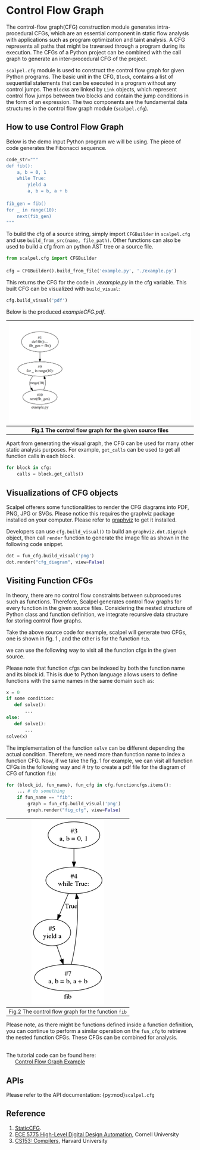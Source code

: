 # Control Flow Graph
The control-flow graph(CFG) construction module generates intra-procedural CFGs, which are an essential component in static flow analysis with applications such as program optimization and taint analysis. A CFG represents all paths that might be traversed through a program during its execution. The CFGs of a Python project can be combined with the call graph to generate an inter-procedural CFG of the project.

`scalpel.cfg` module is used to construct the control flow graph for given Python programs. The basic unit in the CFG, `Block`, contains a list of sequential statements that can be executed in a program without any control jumps. The `Block`s are linked by `Link` objects, which represent control flow jumps between two blocks and contain the jump conditions in the form of an expression. The two components are the fundamental data structures in the control flow graph module (`scalpel.cfg`).



## How to use Control Flow Graph
Below is the demo input Python program we will be using. The piece of code generates the Fibonacci sequence.
```python
code_str="""
def fib():
    a, b = 0, 1
    while True:
        yield a
        a, b = b, a + b

fib_gen = fib()
for _ in range(10):
    next(fib_gen)
"""
```
To build the cfg of a source string, simply import `CFGBuilder` in `scalpel.cfg` and use `build_from_src(name, file_path)`. Other functions can also be used to build a cfg from an python AST tree or a source file.

```python
from scalpel.cfg import CFGBuilder

cfg = CFGBuilder().build_from_file('example.py', './example.py')

```
This returns the CFG for the code in *./example.py* in the cfg variable. This built CFG can be visualized with `build_visual`:
```python
cfg.build_visual('pdf')
```
Below is the produced *exampleCFG.pdf*.

| ![Fibonacci CFG](../../_static/resources/cfg_example.png) |
|:--:|
| <b>Fig.1 The control flow graph for the given source files </b>|


Apart from generating the visual graph, the CFG can be used for many other static analysis purposes.
For example, `get_calls` can be used to get all function calls in each block.
```python
for block in cfg:
    calls = block.get_calls()
```

## Visualizations of CFG objects

Scalpel offerers some functionalities to render the CFG diagrams into PDF, PNG, JPG or SVGs. Please notice this requires the graphviz package installed on your computer. Please refer to [graphviz](https://graphviz.readthedocs.io/en/stable/manual.html) to get it installed. 

Developers can use ```cfg.build_visual()``` to build an ```graphviz.dot.Digraph``` object, then call ```render``` function to generate the image file as shown in the following code snippet.

```python
dot = fun_cfg.build_visual('png')
dot.render("cfg_diagram", view=False)
```

## Visiting Function CFGs

In theory, there are no control flow constraints between subprocedures such as functions. Therefore, Scalpel generates control flow graphs for every function in the given source files. Considering the nested structure of Python class and function definition, we integrate recursive data structure for storing control flow graphs.

Take the above source code for example, scalpel will generate two CFGs, one is shown in fig. 1 , and the other is for the function ```fib```. 

we can use the following way to visit all the function cfgs in the given source. 

Please note that function cfgs can be indexed by both the function name and its block id. This is due to Python language allows users to define functions with the same names in the same domain such as:

```python
x = 0
if some condition:
   def solve():
       ...
else:
   def solve():
       ...
solve(x)
```

The implementation of the function ```solve``` can be different depending the actual condition. Therefore, we need more than function name to index a function CFG. Now, if we take the fig. 1 for example, we can visit all function CFGs in the following way and # try to create a pdf file for the diagram of CFG of function ```fib```: 


```python
for (block_id, fun_name), fun_cfg in cfg.functioncfgs.items():
    ... # do something
    if fun_name == "fib":
        graph = fun_cfg.build_visual('png')
        graph.render("fig_cfg", view=False) 
```

| ![Fib CFG](../../_static/resources/function_fib_cfg.png) |
|:--:|
| Fig.2 The control flow graph for the function ```fib``` |

Please note, as there might be functions defined inside a function definition, you can continue to perform a similar operation on the ```fun_cfg``` to retrieve the nested function CFGs. These CFGs can be combined for analysis. 


\
The tutorial code can be found here:\
&nbsp;&nbsp;&nbsp;&nbsp;&nbsp;&nbsp;[Control Flow Graph Example](../examples/cfg_tutorial.py)





## APIs
Please refer to the API documentation: {py:mod}`scalpel.cfg`

## Reference
1. [StaticCFG](https://github.com/coetaur0/staticfg).
2. [ECE 5775 High-Level Digital Design Automation](https://www.csl.cornell.edu/courses/ece5775/pdf/lecture06.pdf), Cornell University
3. [CS153: Compilers](https://groups.seas.harvard.edu/courses/cs153/2018fa/lectures/Lec17-CFG-dataflow.pdf), Harvard University
